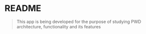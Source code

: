 # README
> This app is being developed for the purpose of studying PWD architecture, functionality and its features